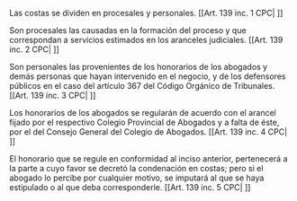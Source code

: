 Las costas se dividen en procesales y personales. [[Art. 139 inc. 1 CPC| ]]

Son procesales las causadas en la formación del proceso y que correspondan a servicios estimados en los aranceles judiciales. [[Art. 139 inc. 2 CPC| ]]

Son personales las provenientes de los honorarios de los abogados y demás personas que hayan intervenido en el negocio, y de los defensores públicos en el caso del artículo 367 del Código Orgánico de Tribunales. [[Art. 139 inc. 3 CPC| ]]

Los honorarios de los abogados se regularán de acuerdo con el arancel fijado por el respectivo Colegio Provincial de Abogados y a falta de éste, por el del Consejo General del Colegio de Abogados. [[Art. 139 inc. 4 CPC| ]]

El honorario que se regule en conformidad al inciso anterior, pertenecerá a la parte a cuyo favor se decretó la condenación en costas; pero si el abogado lo percibe por cualquier motivo, se imputará al que se haya estipulado o al que deba corresponderle. [[Art. 139 inc. 5 CPC| ]]